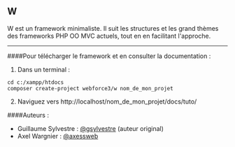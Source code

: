 ## W

W est un framework minimaliste. Il suit les structures et les grand thèmes des frameworks PHP OO MVC actuels, tout en en facilitant l'approche. 

---

####Pour télécharger le framework et en consulter la documentation :

1. Dans un terminal : 

  ```
  cd c:/xampp/htdocs
  composer create-project webforce3/w nom_de_mon_projet
  ```

2. Naviguez vers http://localhost/nom_de_mon_projet/docs/tuto/


####Auteurs :
* Guillaume Sylvestre : [@gsylvestre](https://github.com/gsylvestre) (auteur original)
* Axel Wargnier : [@axessweb](https://github.com/axessweb)